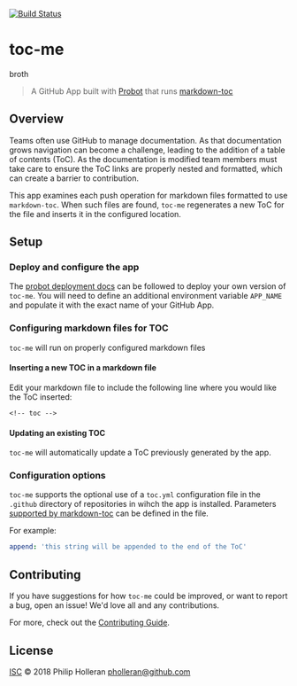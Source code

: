 [![Build Status](https://dev.azure.com/pholleran/toc-me/_apis/build/status/toc-me-CI?branchName=master)](https://dev.azure.com/pholleran/toc-me/_build/latest?definitionId=6&branchName=master)

# toc-me

broth

> A GitHub App built with [Probot](https://github.com/probot/probot) that runs [markdown-toc](https://github.com/jonschlinkert/markdown-toc)

## Overview

Teams often use GitHub to manage documentation. As that documentation grows navigation can become a challenge, leading to the addition of a table of contents (ToC). As the documentation is modified team members must take care to ensure the ToC links are properly nested and formatted, which can create a barrier to contribution.

This app examines each push operation for markdown files formatted to use `markdown-toc`. When such files are found, `toc-me` regenerates a new ToC for the file and inserts it in the configured location.

## Setup

### Deploy and configure the app

The [probot deployment docs](https://probot.github.io/docs/deployment/) can be followed to deploy your own version of `toc-me`. You will need to define an additional environment variable `APP_NAME` and populate it with the exact name of your GitHub App.

### Configuring markdown files for TOC

`toc-me` will run on properly configured markdown files

#### Inserting a new TOC in a markdown file

Edit your markdown file to include the following line where you would like the ToC inserted:

```
<!-- toc -->
```

#### Updating an existing TOC

`toc-me` will automatically update a ToC previously generated by the app.

### Configuration options

`toc-me` supports the optional use of a `toc.yml` configuration file in the `.github` directory of repositories in wihch the app is installed. Parameters [supported by markdown-toc](https://github.com/jonschlinkert/markdown-toc#options) can be defined in the file.

For example:

```yaml
append: 'this string will be appended to the end of the ToC'
```

## Contributing

If you have suggestions for how `toc-me` could be improved, or want to report a bug, open an issue! We'd love all and any contributions.

For more, check out the [Contributing Guide](CONTRIBUTING.md).

## License

[ISC](LICENSE) © 2018 Philip Holleran <pholleran@github.com>
